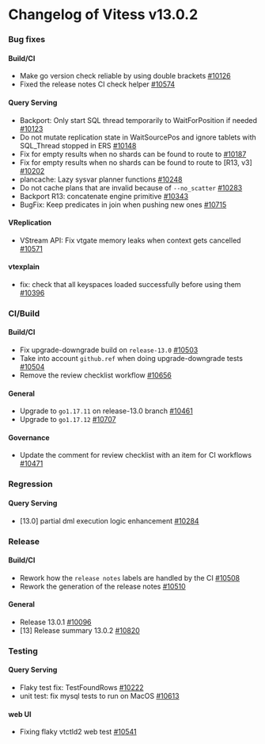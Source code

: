 # Changelog of Vitess v13.0.2

### Bug fixes
#### Build/CI
* Make go version check reliable by using double brackets [#10126](https://github.com/vitessio/vitess/pull/10126)
* Fixed the release notes CI check helper [#10574](https://github.com/vitessio/vitess/pull/10574)
#### Query Serving
* Backport: Only start SQL thread temporarily to WaitForPosition if needed [#10123](https://github.com/vitessio/vitess/pull/10123)
* Do not mutate replication state in WaitSourcePos and ignore tablets with SQL_Thread stopped in ERS [#10148](https://github.com/vitessio/vitess/pull/10148)
* Fix for empty results when no shards can be found to route to [#10187](https://github.com/vitessio/vitess/pull/10187)
* Fix for empty results when no shards can be found to route to [R13, v3] [#10202](https://github.com/vitessio/vitess/pull/10202)
* plancache: Lazy sysvar planner functions [#10248](https://github.com/vitessio/vitess/pull/10248)
* Do not cache plans that are invalid because of `--no_scatter` [#10283](https://github.com/vitessio/vitess/pull/10283)
* Backport R13: concatenate engine primitive [#10343](https://github.com/vitessio/vitess/pull/10343)
* BugFix: Keep predicates in join when pushing new ones [#10715](https://github.com/vitessio/vitess/pull/10715)
#### VReplication
* VStream API: Fix vtgate memory leaks when context gets cancelled [#10571](https://github.com/vitessio/vitess/pull/10571)
#### vtexplain
* fix: check that all keyspaces loaded successfully before using them [#10396](https://github.com/vitessio/vitess/pull/10396)
### CI/Build
#### Build/CI
* Fix upgrade-downgrade build on `release-13.0` [#10503](https://github.com/vitessio/vitess/pull/10503)
* Take into account `github.ref` when doing upgrade-downgrade tests [#10504](https://github.com/vitessio/vitess/pull/10504)
* Remove the review checklist workflow [#10656](https://github.com/vitessio/vitess/pull/10656)
#### General
* Upgrade to `go1.17.11` on release-13.0 branch [#10461](https://github.com/vitessio/vitess/pull/10461)
* Upgrade to `go1.17.12` [#10707](https://github.com/vitessio/vitess/pull/10707)
#### Governance
* Update the comment for review checklist with an item for CI workflows [#10471](https://github.com/vitessio/vitess/pull/10471)
### Regression
#### Query Serving
* [13.0] partial dml execution logic enhancement [#10284](https://github.com/vitessio/vitess/pull/10284)
### Release
#### Build/CI
* Rework how the `release notes` labels are handled by the CI [#10508](https://github.com/vitessio/vitess/pull/10508)
* Rework the generation of the release notes [#10510](https://github.com/vitessio/vitess/pull/10510)
#### General
* Release 13.0.1 [#10096](https://github.com/vitessio/vitess/pull/10096)
* [13] Release summary 13.0.2 [#10820](https://github.com/vitessio/vitess/pull/10820)
### Testing
#### Query Serving
* Flaky test fix: TestFoundRows [#10222](https://github.com/vitessio/vitess/pull/10222)
* unit test: fix mysql tests to run on MacOS [#10613](https://github.com/vitessio/vitess/pull/10613)
#### web UI
* Fixing flaky vtctld2 web test [#10541](https://github.com/vitessio/vitess/pull/10541)
